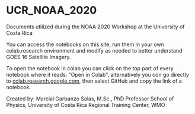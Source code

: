 # UCR_NOAA_2020

Documents utilized during the NOAA 2020 Workshop at the University of Costa Rica

You can access the notebooks on this site, run them in your own colab.research environment and modify as needed to better understand GOES 16 Satellite Imagery.

To open the notebook in colab you can click on the top part of every notebook where it reads: "Open in Colab", alternatively you con go directly to [colab.research.google.com](colab.research.google.com), then select GitHub and copy the link of a notebook.

Created by: 
Marcial Garbanzo Salas, M.Sc., PhD
Professor
School of Physics, University of Costa Rica
Regional Training Center, WMO
